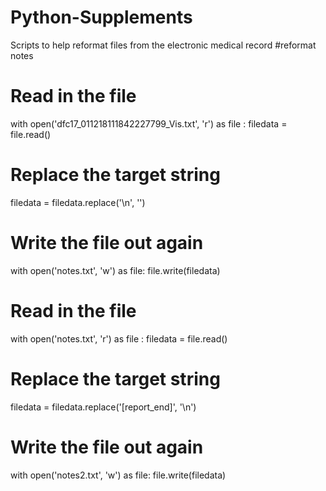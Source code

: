 # Python-Supplements
Scripts to help reformat files from the electronic medical record
#reformat notes
# Read in the file
with open('dfc17_011218111842227799_Vis.txt', 'r') as file :
  filedata = file.read()

# Replace the target string
filedata = filedata.replace('\n', '')

# Write the file out again
with open('notes.txt', 'w') as file:
  file.write(filedata)
  
# Read in the file
with open('notes.txt', 'r') as file :
  filedata = file.read()

# Replace the target string
filedata = filedata.replace('[report_end]', '\n')

# Write the file out again
with open('notes2.txt', 'w') as file:
  file.write(filedata)
